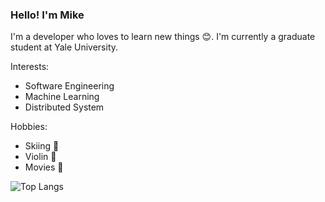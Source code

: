 ### Hello! I'm Mike

I'm a developer who loves to learn new things 😊. I'm currently a graduate student at Yale University.

Interests:
- Software Engineering
- Machine Learning
- Distributed System

Hobbies:
- Skiing 🎿
- Violin 🎻
- Movies 🎥

![Top Langs](https://github-readme-stats.vercel.app/api/top-langs/?username=mikethegoblin&langs_count=8&layout=compact&exclude_repo=bose-AR,bose-AR-2)

<!--
**mikethegoblin/mikethegoblin** is a ✨ _special_ ✨ repository because its `README.md` (this file) appears on your GitHub profile.

Here are some ideas to get you started:

- 🔭 I’m currently working on ...
- 🌱 I’m currently learning ...
- 👯 I’m looking to collaborate on ...
- 🤔 I’m looking for help with ...
- 💬 Ask me about ...
- 📫 How to reach me: ...
- 😄 Pronouns: ...
- ⚡ Fun fact: ...
-->
